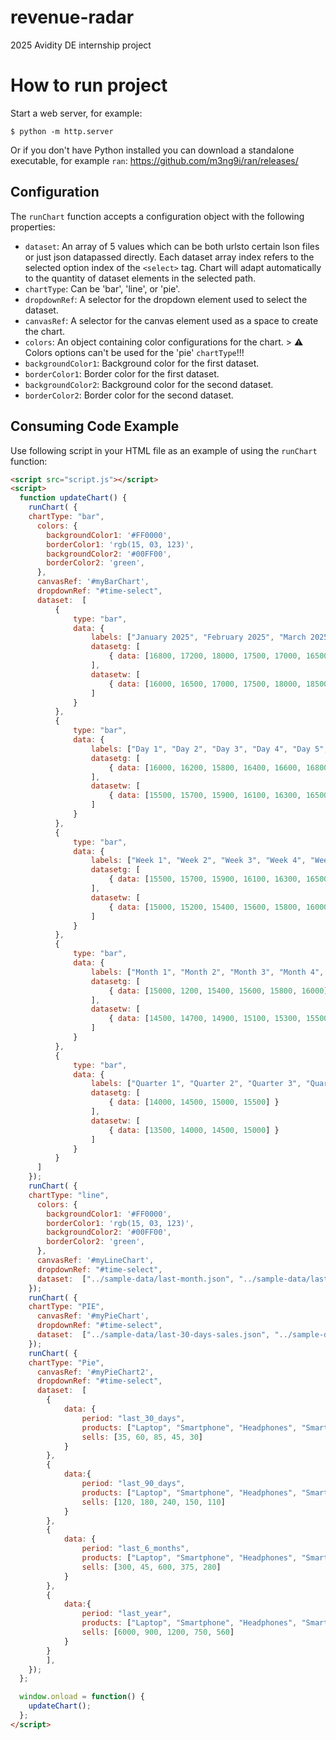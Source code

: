 # revenue-radar
2025 Avidity DE internship project

# How to run project

Start a web server, for example:

```
$ python -m http.server
```

Or if you don't have Python installed you can download a standalone executable, for example `ran`: https://github.com/m3ng9i/ran/releases/

## Configuration

The `runChart` function accepts a configuration object with the following properties:


  - `dataset`: An array of 5 values which can be both urlsto certain lson files or just json datapassed directly. Each dataset array index refers to the selected option index of the `<select>` tag. Chart will adapt automatically to the quantity of dataset elements in the selected path.
  - `chartType`: Can be 'bar', 'line', or 'pie'.
  - `dropdownRef`: A selector for the dropdown element used to select the dataset.
  - `canvasRef`: A selector for the canvas element used as a space to create the chart.
  - `colors`: An object containing color configurations for the chart. > :warning:  Colors options can't be used for the 'pie' `chartType`!!!
  - `backgroundColor1`: Background color for the first dataset.
  - `borderColor1`: Border color for the first dataset.
  - `backgroundColor2`: Background color for the second dataset.
  - `borderColor2`: Border color for the second dataset.


## Consuming Code Example

Use following script in your HTML file as an example of using the `runChart` function:

```html
<script src="script.js"></script>
<script>
  function updateChart() {
    runChart( {
    chartType: "bar",
      colors: {
        backgroundColor1: '#FF0000',
        borderColor1: 'rgb(15, 03, 123)',
        backgroundColor2: '#00FF00',
        borderColor2: 'green',
      },
      canvasRef: '#myBarChart',
      dropdownRef: "#time-select",
      dataset:  [
          {
              type: "bar",
              data: {
                  labels: ["January 2025", "February 2025", "March 2025", "April 2025", "May 2025", "June 2025"],
                  datasetg: [
                      { data: [16800, 17200, 18000, 17500, 17000, 16500] }
                  ],
                  datasetw: [
                      { data: [16000, 16500, 17000, 17500, 18000, 18500] }
                  ]
              }
          },
          {
              type: "bar",
              data: {
                  labels: ["Day 1", "Day 2", "Day 3", "Day 4", "Day 5", "Day 6"],
                  datasetg: [
                      { data: [16000, 16200, 15800, 16400, 16600, 16800] }
                  ],
                  datasetw: [
                      { data: [15500, 15700, 15900, 16100, 16300, 16500] }
                  ]
              }
          },
          {
              type: "bar",
              data: {
                  labels: ["Week 1", "Week 2", "Week 3", "Week 4", "Week 5", "Week 6"],
                  datasetg: [
                      { data: [15500, 15700, 15900, 16100, 16300, 16500] }
                  ],
                  datasetw: [
                      { data: [15000, 15200, 15400, 15600, 15800, 16000] }
                  ]
              }
          },
          {
              type: "bar",
              data: {
                  labels: ["Month 1", "Month 2", "Month 3", "Month 4", "Month 5", "Month 6"],
                  datasetg: [
                      { data: [15000, 1200, 15400, 15600, 15800, 16000] }
                  ],
                  datasetw: [
                      { data: [14500, 14700, 14900, 15100, 15300, 15500] }
                  ]
              }
          },
          {
              type: "bar",
              data: {
                  labels: ["Quarter 1", "Quarter 2", "Quarter 3", "Quarter 4"],
                  datasetg: [
                      { data: [14000, 14500, 15000, 15500] }
                  ],
                  datasetw: [
                      { data: [13500, 14000, 14500, 15000] }
                  ]
              }
          }
      ]
    });
    runChart( {
    chartType: "line",
      colors: {
        backgroundColor1: '#FF0000',
        borderColor1: 'rgb(15, 03, 123)',
        backgroundColor2: '#00FF00',
        borderColor2: 'green',
      },
      canvasRef: '#myLineChart',
      dropdownRef: "#time-select",
      dataset:  ["../sample-data/last-month.json", "../sample-data/last-30-days.json", "../sample-data/last-90-days.json", "../sample-data/last-6-months.json", "../sample-data/last-year.json"]
    });
    runChart( {
    chartType: "PIE",
      canvasRef: '#myPieChart',
      dropdownRef: "#time-select",
      dataset:  ["../sample-data/last-30-days-sales.json", "../sample-data/last-90-days-sales.json", "../sample-data/last-6-month-sales.json", "../sample-data/last-year-sales.json"]
    });
    runChart( {
    chartType: "Pie",
      canvasRef: '#myPieChart2',
      dropdownRef: "#time-select",
      dataset:  [
        {
            data: {
                period: "last_30_days",
                products: ["Laptop", "Smartphone", "Headphones", "Smartwatch", "Tablet"],
                sells: [35, 60, 85, 45, 30]
            }
        },
        {
            data:{
                period: "last_90_days",
                products: ["Laptop", "Smartphone", "Headphones", "Smartwatch", "Tablet"],
                sells: [120, 180, 240, 150, 110]
            }
        },
        {
            data: {
                period: "last_6_months",
                products: ["Laptop", "Smartphone", "Headphones", "Smartwatch", "Tablet"],
                sells: [300, 45, 600, 375, 280]
            }
        },
        {
            data:{
                period: "last_year",
                products: ["Laptop", "Smartphone", "Headphones", "Smartwatch", "Tablet"],
                sells: [6000, 900, 1200, 750, 560]
            }
        }
        ],
    });
  };

  window.onload = function() {
    updateChart();
  };
</script>
```